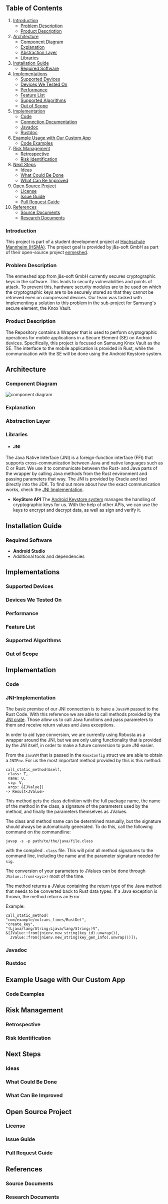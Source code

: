 ## Table of Contents

1. [Introduction](#introduction)
    - [Problem Description](#problem-description)
    - [Product Description](#product-description)
2. [Architecture](#architecture)
    - [Component Diagram](#component-diagram)
    - [Explanation](#explanation)
    - [Abstraction Layer](#abstraction-layer)
    - [Libraries](#libraries)
3. [Installation Guide](#installation-guide)
    - [Required Software](#required-software)
4. [Implementations](#implementations)
    - [Supported Devices](#supported-devices)
    - [Devices We Tested On](#devices-we-tested-on)
    - [Performance](#performance)
    - [Feature List](#feature-list)
    - [Supported Algorithms](#supported-algorithms)
    - [Out of Scope](#out-of-scope)
5. [Implementation](#implementation)
    - [Code](#code)
   - [Connection Documentation](#JNI-Implementation)
    - [Javadoc](#javadoc)
    - [Rustdoc](#rustdoc)
6. [Example Usage with Our Custom App](#example-usage-with-our-custom-app)
    - [Code Examples](#code-examples)
7. [Risk Management](#risk-management)
    - [Retrospective](#retrospective)
    - [Risk Identification](#risk-identification)
8. [Next Steps](#next-steps)
    - [Ideas](#ideas)
    - [What Could Be Done](#what-could-be-done)
    - [What Can Be Improved](#what-can-be-improved)
9. [Open Source Project](#open-source-project)
    - [License](#license)
    - [Issue Guide](#issue-guide)
    - [Pull Request Guide](#pull-request-guide)
10. [References](#references)
    - [Source Documents](#source-documents)
    - [Research Documents](#research-documents)

### Introduction
This project is part of a student development project at [Hochschule Mannheim (HSMA)](https://www.english.hs-mannheim.de/the-university.html). The project goal is provided by j&s-soft GmbH as part of their open-source project [enmeshed](https://github.com/nmshd).

### Problem Description
The enmeshed app from j&s-soft GmbH currently secures cryptographic keys in the software. This leads to security vulnerabilities and points of attack. To prevent this, hardware security modules are to be used on which the cryptographic keys are to be securely stored so that they cannot be retrieved even on compressed devices.
Our team was tasked with implementing a solution to this problem in the sub-project for Samsung's secure element, the Knox Vault.

### Product Description
The Repository contains a Wrapper that is used to perform cryptographic operations for mobile applications in a Secure Element (SE) on Android devices. Specifically, this project is focused on Samsung Knox Vault as the SE. The interface to the mobile application is provided in Rust, while the communication with the SE will be done using the Android Keystore system.
## Architecture

### Component Diagram

![component diagram](images/component_diagram.jpg)

### Explanation

### Abstraction Layer

### Libraries

- #### JNI

The Java Native Interface (JNI) is a foreign-function interface (FFI) that supports
cross-communication between Java and native languages such as C or Rust. We use it to
communicate between the Rust- and Java parts of the wrapper by calling Java methods from
the Rust environment and passing parameters that way. The JNI is provided by Oracle and tied directly into the JDK.
To find out more about how the exact communication works, check the [JNI Implementation](#JNI-Implementation).
- **KeyStore API**
  The [Android Keystore system](https://developer.android.com/privacy-and-security/keystore) manages the handling of cryptographic keys for us. With the help of other APIs, we can use the keys to encrypt and decrypt data, as well as sign and verify it.

## Installation Guide

### Required Software
- **Android Studio**
- Additional tools and dependencies

## Implementations

### Supported Devices

### Devices We Tested On

### Performance

### Feature List

### Supported Algorithms

### Out of Scope

## Implementation

### Code

### JNI-Implementation

The basic premise of our JNI connection is to have a `JavaVM` passed to the Rust Code. With this reference we are able
to call methods provided by the [JNI crate](https://crates.io/crates/jni). Those allow us to call Java functions and
pass parameters to them and receive return values and Java exceptions.

In order to aid type conversion, we are currently using Robusta as a wrapper around the JNI, but we are only using
functionality that is provided by the JNI itself, in order to make a future conversion to pure JNI easier.

From the `JavaVM` that is passed in the `KnoxConfig` struct we are able to obtain a `JNIEnv`. For us the most important
method provided by this is this method:

```
call_static_method(&self,
 class: T,
 name: U,
 sig: V,
 args: &[JValue]) 
-> Result<JValue>
```

This method gets the class definition with the full package name,
the name of the method in the class,
a signature of the parameters used by the method,
and finally the parameters themselves as JValues.

The class and method name can be determined manually, but the signature should always be automatically generated. To do
this, call the following command on the commandline:

    javap -s -p path/to/the/java/file.class

with the compiled `.class` file. This will print all method signatures to the command line, including the name and the
parameter signature needed for `sig`.

The conversion of your parameters to JValues can be done through `JValue::from(<xyz>)` most of the time.

The method returns a JValue containing the return type of the Java method that needs to be converted back to Rust data
types. If a Java exception is thrown, the method returns an Error.

Example:

    call_static_method(  
    "com/example/vulcans_limes/RustDef",  
    "create_key",  
    "(Ljava/lang/String;Ljava/lang/String;)V",  
    &[JValue::from(jnienv.new_string(key_id).unwrap()),  
      JValue::from(jnienv.new_string(key_gen_info).unwrap())]);

### Javadoc

### Rustdoc

## Example Usage with Our Custom App

### Code Examples

## Risk Management

### Retrospective

### Risk Identification

## Next Steps

### Ideas

### What Could Be Done

### What Can Be Improved

## Open Source Project

### License

### Issue Guide

### Pull Request Guide

## References

### Source Documents

### Research Documents

